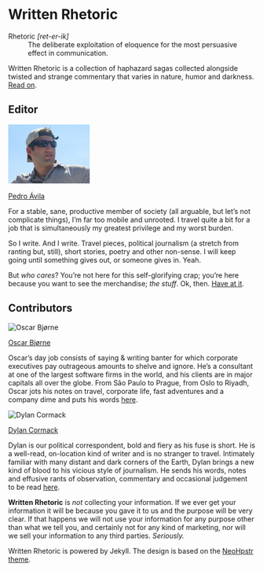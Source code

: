 # Written Rhetoric

<dl>
	<dt>Rhetoric <i>[ret-er-ik]</i></dt>
	<dd>The deliberate exploitation of eloquence for the most persuasive effect in communication.</dd>
</dl>

Written Rhetoric is a collection of haphazard sagas collected alongside twisted and strange commentary that varies in nature, humor and darkness. [Read on](http://writtenrhetoric.com "Written Rhetoric Blog").

## Editor

![Editor](images/profiles/peteProfile.jpg)

[Pedro Ávila](mailto:pedro@wordythings.com "Email Pedro") 

For a stable, sane, productive member of society (all arguable, but let’s not complicate things), I’m far too mobile and unrooted. I travel quite a bit for a job that is simultaneously my greatest privilege and my worst burden.

So I write. And I write. Travel pieces, political journalism (a stretch from ranting but, still), short stories, poetry and other non-sense. I will keep going until something gives out, or someone gives in. Yeah.

But _who cares_? You’re not here for this self-glorifying crap; you’re here because you want to see the merchandise; _the stuff_. Ok, then. [Have at it](http://writtenrhetoric.com/stories/ "Written Rhetoric Stories").

## Contributors

![Oscar Bjørne](images/profiles/oscar.png)

[Oscar Bjørne](http://www.facebook.com/people/Oscar-Bjrne/1539732961 "facebook Oscar") 

Oscar’s day job consists of saying & writing banter for which corporate executives pay outrageous amounts to shelve and ignore. He’s a consultant at one of the largest software firms in the world, and his clients are in major capitals all over the globe. From São Paulo to Prague, from Oslo to Riyadh, Oscar jots his notes on travel, corporate life, fast adventures and a company dime and puts his words [here](http://writtenrhetoric.com/stories "Written Rhetoric Stories").


![Dylan Cormack](images/profiles/dylan.png)

[Dylan Cormack](http://www.facebook.com/people/Dylan-Cormack/1539192870 "facebook Dylan")

Dylan is our political correspondent, bold and fiery as his fuse is short. He is a well-read, on-location kind of writer and is no stranger to travel. Intimately familiar with many distant and dark corners of the Earth, Dylan brings a new kind of blood to his vicious style of journalism. He sends his words, notes and effusive rants of observation, commentary and occasional judgement to be read [here](http://writtenrhetoric.com "Written Rhetoric Blog").

**Written Rhetoric** is _not_ collecting your information. If we ever get your information it will be because you gave it to us and the purpose will be very clear. If that happens we will not use your information for any purpose other than what we tell you, and certainly not for any kind of marketing, nor will we sell your information to any third parties. _Seriously._

Written Rhetoric is powered by Jekyll. The design is based on the [NeoHpstr theme](https://github.com/mmistakes/hpstr-jekyll-theme).
